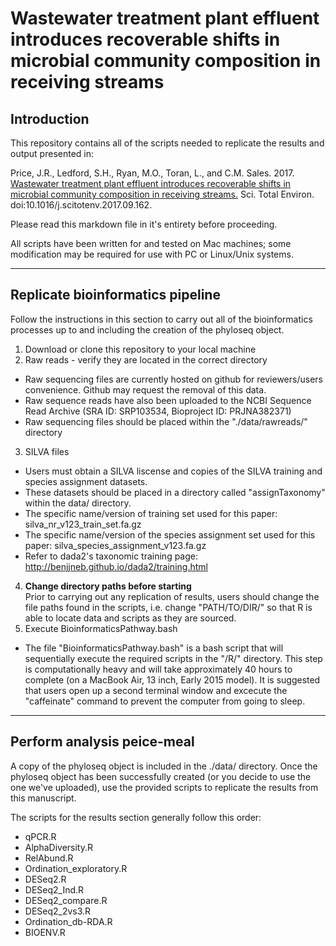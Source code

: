 # Wastewater treatment plant effluent introduces recoverable shifts in microbial community composition in receiving streams

## Introduction
This repository contains all of the scripts needed to replicate the results and output presented in:   

Price, J.R., Ledford, S.H., Ryan, M.O., Toran, L., and C.M. Sales. 2017. [Wastewater treatment plant effluent introduces recoverable shifts in microbial community composition in receiving streams.](http://www.sciencedirect.com/science/article/pii/S0048969717325111)  Sci. Total Environ. doi:10.1016/j.scitotenv.2017.09.162.  

Please read this markdown file in it's entirety before proceeding. 

All scripts have been written for and tested on Mac machines; some modification may be required for use with PC or Linux/Unix systems.

___  

## Replicate bioinformatics pipeline  
Follow the instructions in this section to carry out all of the bioinformatics processes up to and including the creation of the phyloseq object.
1) Download or clone this repository to your local machine
2) Raw reads - verify they are located in the correct directory    
* Raw sequencing files are currently hosted on github for reviewers/users convenience. Github may request the removal of this data.   
* Raw sequence reads have also been uploaded to the NCBI Sequence Read Archive (SRA ID: SRP103534, Bioproject ID: PRJNA382371)   
* Raw sequencing files should be placed within the "./data/rawreads/" directory
3) SILVA files   
* Users must obtain a SILVA liscense and copies of the SILVA training and species assignment datasets.   
* These datasets should be placed in a directory called "assignTaxonomy" within the data/ directory.    
* The specific name/version of training set used for this paper: silva_nr_v123_train_set.fa.gz    
* The specific name/version of the species assignment set used for this paper: silva_species_assignment_v123.fa.gz   
* Refer to dada2's taxonomic training page: http://benjjneb.github.io/dada2/training.html   
4) **Change directory paths before starting**   
Prior to carrying out any replication of results, users should change the file paths found in the scripts, i.e. change "PATH/TO/DIR/" so that R is able to locate data and scripts as they are sourced.   
5) Execute BioinformaticsPathway.bash 
* The file "BioinformaticsPathway.bash" is a bash script that will sequentially execute the required scripts in the "/R/" directory. This step is computationally heavy and will take approximately 40 hours to complete (on a MacBook Air, 13 inch, Early 2015 model). It is suggested that users open up a second terminal window and excecute the "caffeinate" command to prevent the computer from going to sleep. 

___  

## Perform analysis peice-meal
A copy of the phyloseq object is included in the ./data/ directory. Once the phyloseq object has been successfully created (or you decide to use the one we've uploaded), use the provided scripts to replicate the results from this manuscript.   

The scripts for the results section generally follow this order:   
* qPCR.R  
* AlphaDiversity.R    
* RelAbund.R    
* Ordination_exploratory.R  
* DESeq2.R    
* DESeq2_Ind.R    
* DESeq2_compare.R   
* DESeq2_2vs3.R    
* Ordination_db-RDA.R   
* BIOENV.R   
